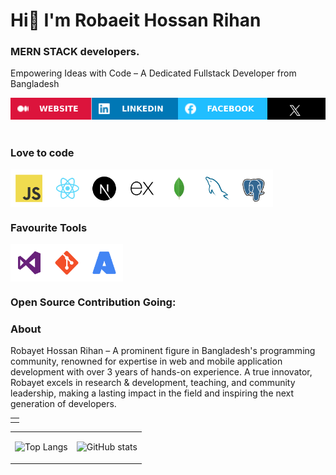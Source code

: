 # Hi👋 I'm Robaeit Hossan Rihan
### MERN STACK developers.
Empowering Ideas with Code – A Dedicated Fullstack Developer from Bangladesh

<div style="display:flex">
  <a href="https://robaeit-hossan-rihan.blogspot.com/"> <img src="assets/WEBSITE.svg" alt="" height="35px" width="auto"></a>
  <a href="https://www.linkedin.com/in/robaeit-hossan-rihan"> <img src="assets/LINKEDIN.svg" alt="" height="35px" width="auto"></a>
  <a href="https://www.facebook.com/robaeit.hossan2"><img src="assets/FACEBOOK.svg" alt="" height="35px" width="auto"></a>
  <a href="https://www.x.com/robaeit"><img src="assets/TWITTER.svg" alt="" height="35px" width="auto"></a>
</div>
<br>

### Love to code

<div style="display:flex">
  <img alt="" height="60px" width="60px"   src="assets/tech/JavaScript.svg"/>
  <img alt="" height="60px" width="60px"   src="assets/tech/React.svg"/>
  <!-- <img alt="" height="60px" width="60px"   src="assets/tech/Vue.js.svg"/> -->
  <img alt="" height="60px" width="60px"   src="assets/tech/Next.js.svg"/>
  <img alt="" height="60px" width="60px"   src="assets/tech/Express.svg"/>
  <img alt="" height="60px" width="60px"   src="assets/tech/MongoDB.svg"/>
  <!-- <img alt="" height="60px" width="60px"   src="assets/tech/PHP.svg"/> -->
  <!-- <img alt="" height="60px" width="60px"   src="assets/tech/Laravel.svg"/> -->
  <img alt="" height="60px" width="60px"   src="assets/tech/MySQL.svg"/>
  <!-- <img alt="" height="60px" width="60px"   src="assets/tech/Dart.svg"/> -->
  <!-- <img alt="" height="60px" width="60px"   src="assets/tech/Flutter.svg"/> -->
  <!-- <img alt="" height="60px" width="60px"   src="assets/tech/NET.svg"/> -->
  <!-- <img alt="" height="60px" width="60px"   src="assets/tech/MicrosoftSQLServer.svg"/> -->
  <img alt="" height="60px" width="60px"   src="assets/tech/PostgresSQL.svg"/>
</div>

### Favourite Tools

<div style="display:flex">
<!-- <img alt="" height="60px" width="60px"  src="assets/tech/WebStorm.svg" /> -->
<!-- <img alt="" height="60px" width="60px"  src="assets/tech/PhpStorm.svg" /> -->
<img alt="" height="60px" width="60px"  src="assets/tech/VisualStudio.svg" />
<!-- <img alt="" height="60px" width="60px"  src="assets/tech/AndroidStudio.svg" /> -->
<img alt="" height="60px" width="60px"  src="assets/tech/Git.svg" />
<img alt="" height="60px" width="60px"  src="assets/tech/Azure.svg" />
</div>

###  Open Source Contribution Going:

<table>
<tbody>
<tr>
<td>
<div style="cursor:pointer"  href="https://github.com/robaeit-hossan">
</div>
</td>

</tr>

### About
Robayet Hossan Rihan – A prominent figure in Bangladesh's programming community, renowned for expertise in web and mobile application development with over 3 years of hands-on experience. A true innovator, Robayet excels in research & development, teaching, and community leadership, making a lasting impact in the field and inspiring the next generation of developers.

<table>
<tbody>

<tr>
<td>

![Top Langs](https://github-readme-stats.vercel.app/api/top-langs/?username=robaeit-hossan&layout=donut&theme=dark)

</td>

<td>

![GitHub stats](https://github-readme-stats.vercel.app/api?username=robaeit-hossan&show_icons=true&theme=dark)

</td>
</tr>

</tbody>
</table>

